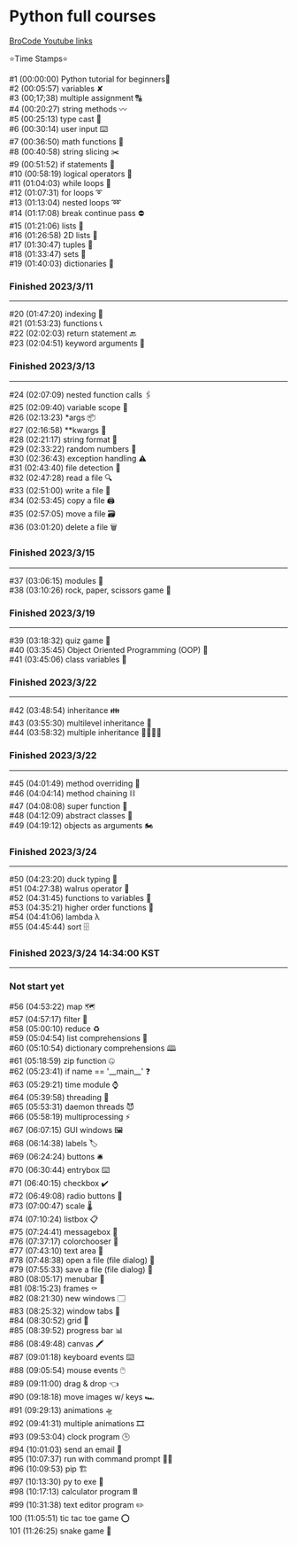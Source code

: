 <h1>Python full courses</h1>


[BroCode Youtube links](https://www.youtube.com/watch?v=XKHEtdqhLK8&t=6441s&ab_channel=BroCode)

⭐️Time Stamps⭐️ <br>

#1   (00:00:00)​ Python tutorial for beginners🐍 </br>
#2   (00:05:57​) variables ✘ <br>
#3   (00;17;38​) multiple assignment 🔠<br>
#4   (00:20:27​) string methods 〰️<br>
#5   (00:25:13​) type cast 💱<br>
#6   (00:30:14​) user input ⌨️<br>
#7   (00:36:50​) math functions 🧮<br>
#8   (00:40:58​) string slicing ✂️<br>
#9   (00:51:52​) if statements 🤔<br>
#10 (00:58:19)​ logical operators 🔣<br>
#11 (01:04:03​) while loops 🔄<br>
#12 (01:07:31​) for loops ➰<br>
#13 (01:13:04​) nested loops ➿ <br>
#14 (01:17:08) break continue pass ⛔<br>
#15 (01:21:06​) lists 🧾<br>
#16 (01:26:58​) 2D lists 📜 <br>
#17 (01:30:47​) tuples 📄 <br>
#18 (01:33:47​) sets 🍴 <br>
#19 (01:40:03​) dictionaries 📖 <br>
<h3> Finished 2023/3/11 </h3>
<hr>

#20 (01:47:20​) indexing 📑<br>
#21 (01:53:23​) functions 📞 <br>
#22 (02:02:03​) return statement 🔙 <br>
#23 (02:04:51) keyword arguments 🔑<br>
<h3> Finished 2023/3/13 </h3>
<hr>


#24 (02:07:09​) nested function calls 🖇️<br>
#25 (02:09:40​) variable scope 🔬 <br>
#26 (02:13:23​) *args 📦<br>
#27 (02:16:58​) **kwargs 🎁 <br>
#28 (02:21:17​) string format 💬 <br>
#29 (02:33:22​) random numbers 🎲<br>
#30 (02:36:43​) exception handling ⚠️<br>
#31 (02:43:40) file detection 📁<br>
#32 (02:47:28​) read a file 🔍<br>
#33 (02:51:00​) write a file 📝<br>
#34 (02:53:45​) copy a file 🖨️<br>
#35 (02:57:05​) move a file 🗃️<br>
#36 (03:01:20​) delete a file 🗑️<br>
<h3> Finished 2023/3/15 </h3>
<hr>
#37 (03:06:15​) modules 💌<br>
#38 (03:10:26) rock, paper, scissors game 🗿<br>
<h3> Finished 2023/3/19 </h3>
<hr>
#39 (03:18:32​) quiz game 💯 <br>
#40 (03:35:45​) Object Oriented Programming (OOP) 🐍<br>
#41 (03:45:06​) class variables 🚗 <br>
<h3> Finished 2023/3/22 </h3>
<hr>
#42 (03:48:54​) inheritance 👪<br>
#43 (03:55:30​) multilevel inheritance 👴<br>
#44 (03:58:32) multiple inheritance 👨‍👩‍👧‍👦
<h3> Finished 2023/3/22 </h3>
<hr>
#45 (04:01:49) method overriding 🙅<br>
#46 (04:04:14​) method chaining ⛓️<br>
#47 (04:08:08) super function 🦸<br>
#48 (04:12:09​) abstract classes 👻<br>
#49 (04:19:12) objects as arguments 🏍️<br>
<h3> Finished 2023/3/24 </h3>
<hr>
#50 (04:23:20​) duck typing 🦆<br>
#51 (04:27:38) walrus operator 🦦<br>
#52 (04:31:45​) functions to variables 📛<br>
#53 (04:35:21​) higher order functions 👑<br>
#54 (04:41:06​) lambda λ <br>
#55 (04:45:44​) sort 🗄️ <br>
<h3> Finished 2023/3/24 14:34:00 KST</h3>
<hr>
<h3> Not start yet </h3>
#56 (04:53:22​) map 🗺️ <br>
#57 (04:57:17​) filter 🍺 <br>
#58 (05:00:10​) reduce ♻️ <Br>
#59 (05:04:54​) list comprehensions 📰 <br>
#60 (05:10:54) dictionary comprehensions 🕮<br>
#61 (05:18:59​) zip function 🤐 <br>
#62 (05:23:41​) if name == '__main__' ❓<br>
#63 (05:29:21​) time module ⌚ <br>
#64 (05:39:58​) threading 🧵<br>
#65 (05:53:31​) daemon threads 😈 <br>
#66 (05:58:19​) multiprocessing ⚡<br>
#67 (06:07:15​) GUI windows 🖼️<br>
#68 (06:14:38​) labels 🏷️<br>
#69 (06:24:24​) buttons 🛎️ <br>
#70 (06:30:44​) entrybox ⌨️ <br>
#71 (06:40:15​) checkbox ✔️ <br>
#72 (06:49:08​) radio buttons 🔘 <br>
#73 (07:00:47​) scale 🌡️<br>
#74 (07:10:24​) listbox 📋 <br>
#75 (07:24:41​) messagebox 💭 <br>
#76 (07:37:17​) colorchooser 🎨<br>
#77 (07:43:10​) text area 📒<br>
#78 (07:48:38​) open a file (file dialog) 📁<br>
#79 (07:55:33​) save a file (file dialog) 💾<br>
#80 (08:05:17​) menubar 🧾<br>
#81 (08:15:23​) frames ⚰️ <br>
#82 (08:21:30​) new windows 🗔 <br>
#83 (08:25:32​) window tabs 📑<br>
#84 (08:30:52​) grid 🏢<br>
#85 (08:39:52​) progress bar 📊 <br>
#86 (08:49:48​) canvas 🖍️<br>
#87 (09:01:18​) keyboard events ⌨️ <br>
#88 (09:05:54​) mouse events 🖱️<br>
#89 (09:11:00​) drag & drop 👈<br>
#90 (09:18:18​) move images w/ keys 🏎️<br>
#91 (09:29:13​) animations 🛸<br>
#92 (09:41:31​) multiple animations 🎞️<br>
#93 (09:53:04​) clock program 🕒<br>
#94 (10:01:03​) send an email 📧<br>
#95 (10:07:37​) run with command prompt 👨‍💻<br>
#96 (10:09:53) pip 🏗️ <br>
#97 (10:13:30) py to exe 🏃 <br>
#98 (10:17:13​) calculator program 🖩 <br>
#99 (10:31:38​) text editor program ✏️<br>
100 (11:05:51) tic tac toe game ⭕<br>
101 (11:26:25)​ snake game 🐍<br>